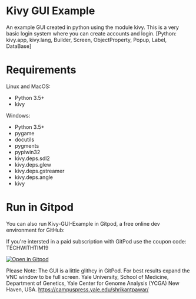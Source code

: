 # Kivy GUI Example
An example GUI created in python using the module kivy. This is a very basic login system where you can create accounts and login.
[Python: kivy.app, kivy.lang, Builder, Screen, ObjectProperty, Popup, Label, DataBase]

# Requirements

Linux and MacOS:
- Python 3.5+
- kivy

Windows:
- Python 3.5+
- pygame
- docutils 
- pygments 
- pypiwin32 
- kivy.deps.sdl2 
- kivy.deps.glew
- kivy.deps.gstreamer
- kivy.deps.angle
- kivy

# Run in Gitpod

You can also run Kivy-GUI-Example in Gitpod, a free online dev environment for GitHub:

If you're intersted in a paid subscription with GitPod use the coupon code: TECHWITHTIM19

[![Open in Gitpod](https://gitpod.io/button/open-in-gitpod.svg)](https://gitpod.io/#https://github.com/techwithtim/Kivy-GUI-Example/blob/master/main.py)

Please Note: The GUI is a little glithcy in GitPod. For best results expand the VNC window to be full screen.
Yale University, School of Medicine, Department of Genetics, Yale Center for Genome Analysis (YCGA) New Haven, USA.
https://campuspress.yale.edu/shrikantpawar/
